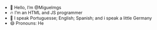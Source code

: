 - 👋 Hello, I’m @Miguelmgs
- 🔥 I’m an HTML and JS programmer
- 📄 I speak Portuguesse; English; Spanish; and i speak a little Germany
- 😄 Pronouns: He

<!---
Miguelmgs/Miguelmgs is a ✨ special ✨ repository because its `README.md` (this file) appears on your GitHub profile.
You can click the Preview link to take a look at your changes.
--->
